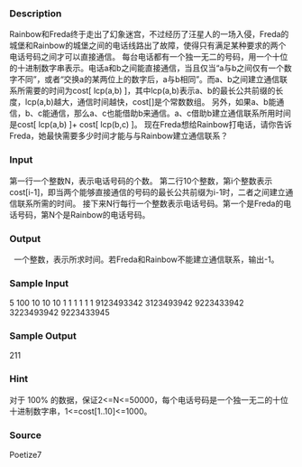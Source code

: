 
### Description
Rainbow和Freda终于走出了幻象迷宫，不过经历了汪星人的一场入侵，Freda的城堡和Rainbow的城堡之间的电话线路出了故障，使得只有满足某种要求的两个电话号码之间才可以直接通信。
每台电话都有一个独一无二的号码，用一个十位的十进制数字串表示。电话a和b之间能直接通信，当且仅当“a与b之间仅有一个数字不同”，或者“交换a的某两位上的数字后，a与b相同”。而a、b之间建立通信联系所需要的时间为cost[ lcp(a,b) ]，其中lcp(a,b)表示a、b的最长公共前缀的长度，lcp(a,b)越大，通信时间越快，cost[]是个常数数组。
另外，如果a、b能通信，b、c能通信，那么a、c也能借助b来通信。a、c借助b建立通信联系所用时间是cost[ lcp(a,b) ]+ cost[ lcp(b,c) ]。
现在Freda想给Rainbow打电话，请你告诉Freda，她最快需要多少时间才能与与Rainbow建立通信联系？
### Input

第一行一个整数N，表示电话号码的个数。
第二行10个整数，第i个整数表示cost[i-1]，即当两个能够直接通信的号码的最长公共前缀为i-1时，二者之间建立通信联系所需的时间。
接下来N行每行一个整数表示电话号码。第一个是Freda的电话号码，第N个是Rainbow的电话号码。
### Output
 
一个整数，表示所求时间。若Freda和Rainbow不能建立通信联系，输出-1。
### Sample Input

5
100 10 10 10 1 1 1 1 1 1
9123493342
3123493942
9223433942
3223493942
9223433945


### Sample Output

211



### Hint
对于 100% 的数据，保证2<=N<=50000，每个电话号码是一个独一无二的十位十进制数字串，1<=cost[1..10]<=1000。

### Source
Poetize7